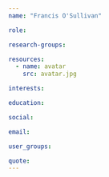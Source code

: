 ```yaml
---
name: "Francis O'Sullivan"

role:

research-groups:

resources:
  - name: avatar
    src: avatar.jpg

interests:

education:

social:

email:

user_groups:

quote:
---
```

